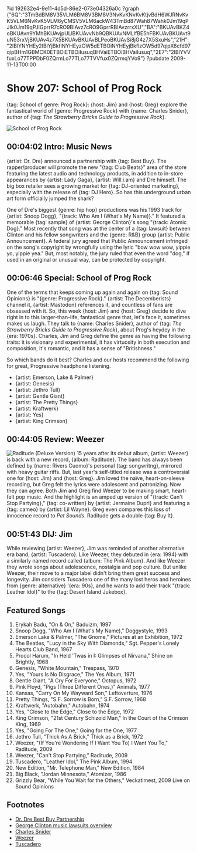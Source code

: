 ?id 192632e4-9e11-4d5d-86e2-073e04326a0c
?graph {"6Q":"3TmBdBM8V35VLM6BM8V3BM8V3NvKvKNvKvKtjvBdH6WJRNvKvK5VLM6NvKvK5VLM6yCMSV5VLM6ackW43TmBd87Wah87Wahk0Jm19qPJIk0Jm19qPJIGprrR7cRO9BIAvz7cRO9GprrRBIAvzrrxXU","BA":"BKUAvBKZ4oBKUAvn9YMhBKUAvjpULlBKUAvvNb9QBKUAvNMLlfBE5hFBKUAvBKUAvt9uN53rxVjBKUAv4z7X5BKUAvBKUAvBLPeoBKUAvSi8jG4z7X5SxuHs","21H":"2IBlYNYHEy2IBlYjBkflNYHEyzOW5dETBOiNYHEyjBkflzOW5d97qipX6cfd97qipBHm1GBMCK0ETBOiETBOiIusuqBHVaiETBOiBHVaiIusuq","2E7":"2IBlYVVfuxLo77TPPDbF0ZQrmLo77TLo77TVVfux0ZQrmqYVo9"}
?pubdate 2009-11-13T00:00

# Show 207: School of Prog Rock
{tag: School of genre: Prog Rock}: {host: Jim} and {host: Greg} explore the fantastical world of {genre: Progressive Rock} with {name: Charles Snider}, author of {tag: *The Strawberry Bricks Guide to Progressive Rock*}.

![School of Prog Rock](https://static.soundopinions.org/images/2009/progrocknew.jpg)

## 00:04:02 Intro: Music News
{artist: Dr. Dre} announced a partnership with {tag: Best Buy}. The rapper/producer will promote the new "{tag: Club Beats}" area of the store featuring the latest audio and technology products, in addition to in-store appearances by {artist: Lady Gaga}, {artist: Will.i.am} and Dre himself. The big box retailer sees a growing market for {tag: DJ-oriented marketing}, especially with the release of {tag: DJ Hero}. So has this underground urban art form officially jumped the shark?

One of Dre's biggest {genre: hip hop} productions was his 1993 track for {artist: Snoop Dogg}, "{track: Who Am I (What's My Name)}." It featured a memorable {tag: sample} of {artist: George Clinton}'s song "{track: Atomic Dog}." Most recently that song was at the center of a {tag: lawsuit} between Clinton and his fellow songwriters and the {genre: R&B} group {artist: Public Announcement}. A federal jury agreed that Public Announcement infringed on the song's copyright by wrongfully using the lyric "bow wow wow, yippie yo, yippie yea." But, most notably, the jury ruled that even the word "dog," if used in an original or unusual way, can be protected by copyright.

## 00:06:46 Special: School of Prog Rock
One of the terms that keeps coming up again and again on {tag: Sound Opinions} is "{genre: Progressive Rock}." {artist: The Decemberists} channel it, {artist: Mastodon} references it, and countless of fans are obsessed with it. So, this week {host: Jim} and {host: Greg} decide to dive right in to this larger-than-life, fantastical genre that, let's face it, sometimes makes us laugh. They talk to {name: Charles Snider}, author of {tag: *The Strawberry Bricks Guide to Progressive Rock*}, about Prog's heydey in the {era: 1970s}. Charles, Jim and Greg define the genre as having the following traits: it is visionary and experimental, it has virtuosity in both execution and composition, it's romantic, and it has a sense of "Britishness."

So which bands do it best? Charles and our hosts recommend the following for great, Progressive headphone listening.

- {artist: Emerson, Lake & Palmer}
- {artist: Genesis}
- {artist: Jethro Tull}
- {artist: Gentle Giant}
- {artist: The Pretty Things}
- {artist: Kraftwerk}
- {artist: Yes}
- {artist: King Crimson}

## 00:44:05 Review: Weezer
![Raditude (Deluxe Version)](https://static.soundopinions.org/assets/207/21H0.jpg)
15 years after its debut album, {artist: Weezer} is back with a new record, {album: Raditude}. The band has always been defined by {name: Rivers Cuomo}'s personal {tag: songwritng}, mirrored with heavy guitar riffs. But, last year's self-titled release was a controversial one for {host: Jim} and {host: Greg}. Jim loved the naïve, heart-on-sleeve recording, but Greg felt the lyrics were adolescent and patronizing. Now they can agree. Both Jim and Greg find Weezer to be making smart, heart-felt pop music. And the highlight is an amped up version of "{track: Can't Stop Partying}," {tag: co-written} by {artist: Jermaine Dupri} and featuring a {tag: cameo} by {artist: Lil Wayne}. Greg even compares this loss of innocence record to *Pet Sounds*. Raditude gets a double {tag: Buy It}.

## 00:51:43 DIJ: Jim
While reviewing {artist: Weezer}, Jim was reminded of another alternative era band, {artist: Tuscadero}. Like Weezer, they debuted in {era: 1994} with a similarly named record called {album: The Pink Album}. And like Weezer they wrote songs about adolescence, nostalgia and pop culture. But unlike Weezer, their move to a major label didn't bring them great success and longevity. Jim considers Tuscadero one of the many lost heros and heroines from {genre: alternative} '{era: 90s}, and he wants to add their track "{track: Leather Idol}" to the {tag: Desert Island Jukebox}. 

## Featured Songs
1. Erykah Badu, "On & On," Baduizm, 1997
2. Snoop Dogg, "Who Am I (What's My Name)," Doggystyle, 1993
3. Emerson Lake & Palmer, "The Gnome," Pictures at an Exhibition, 1972
4. The Beatles, "Lucy in the Sky With Diamonds," Sgt. Pepper's Lonely Hearts Club Band, 1967
5. Procol Harum, "In Held 'Twas in I: Glimpses of Nirvana," Shine on Brightly, 1968
6. Genesis, "White Mountain," Trespass, 1970
7. Yes, "Yours Is No Disgrace," The Yes Album, 1971
8. Gentle Giant, "A Cry For Everyone," Octopus, 1972
9. Pink Floyd, "Pigs (Three Different Ones,)" Animals, 1977
10. Kansas, "Carry On My Wayward Son," Leftoverture, 1976
11. Pretty Things, "S.F. Sorrow is Born," S.F. Sorrow, 1968
12. Kraftwerk, "Autobahn," Autobahn, 1974
13. Yes, "Close to the Edge," Close to the Edge, 1972
14. King Crimson, "21st Century Schizoid Man," In the Court of the Crimson King, 1969
15. Yes, "Going For The One," Going for the One, 1977
16. Jethro Tull, "Thick As A Brick," Thick as a Brick, 1972
17. Weezer, "(If You're Wondering If I Want You To) I Want You To," Raditude, 2009
18. Weezer, "Can't Stop Partying," Raditude, 2009
19. Tuscadero, "Leather Idol," The Pink Album, 1994
20. New Edition, "Mr. Telephone Man," New Edition, 1984
21. Big Black, "Jordan Minnesota," Atomizer, 1986
22. Grizzly Bear, "While You Wait for the Others," Veckatimest, 2009 Live on Sound Opinions

## Footnotes 
- [Dr. Dre Best Buy Partnership](http://www.billboard.com/articles/news/266760/dr-dre-to-anchor-best-buy-club-beats-sections#/news/dr-dre-to-anchor-best-buy-club-beats-sections-1004041394.story)
- [George Clinton music lawsuits overview](http://www.npr.org/sections/therecord/2012/06/06/154451399/george-clinton-fights-for-his-right-to-funk)
- [Charles Snider](http://strawberrybricks.com/)
- [Weezer](http://weezer.com/)
- [Tuscadero](http://www.teenbeatrecords.com/artists/tuscadero.html)
